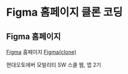 # Figma 홈페이지 클론 코딩

## Figma 홈페이지
[Figma](https://www.figma.com/ko-kr/) 홈페이지
[Figma(clone)](https://gumraze-git.github.io/AutoEver-clone-coding-figma/index.html)

현대오토에버 모빌리티 SW 스쿨 웹, 앱 2기